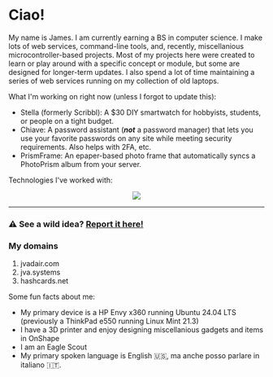 # Ciao!

My name is James. I am currently earning a BS in computer science. I make lots of web services, command-line tools, and, recently, miscellanious microcontroller-based projects. Most of my projects here were created to learn or play around with a specific concept or module, but some are designed for longer-term updates. I also spend a lot of time maintaining a series of web services running on my collection of old laptops.

What I'm working on right now (unless I forgot to update this):
- Stella (formerly Scribbl): A $30 DIY smartwatch for hobbyists, students, or people on a tight budget.
- Chiave: A password assistant (***not*** a password manager) that lets you use your favorite passwords on any site while meeting security requirements. Also helps with 2FA, etc.
- PrismFrame: An epaper-based photo frame that automatically syncs a PhotoPrism album from your server.

Technologies I've worked with:

<p align="center">
  <img src="https://skillicons.dev/icons?i=git,py,cpp,c,java,linux,flask,html,css,javascript,jquery,bash,cloudflare,discord,bots,gcp,github,gitlab,godot,md,raspberrypi,replit,stackoverflow,vscode,idea,flutter,dart,mysql" />
</p>

---

### ⚠️ See a wild idea? [Report it here!](https://nexus.jvadair.com/apps/forms/s/qMidroyqMZaBkCfEDFsG39zJ) ###

### My domains
1. jvadair.com
2. jva.systems
5. hashcards.net

Some fun facts about me:
- My primary device is a HP Envy x360 running Ubuntu 24.04 LTS (previously a ThinkPad e550 running Linux Mint 21.3)
- I have a 3D printer and enjoy designing miscellanious gadgets and items in OnShape
- I am an Eagle Scout
- My primary spoken language is English 🇺🇸, ma anche posso parlare in italiano 🇮🇹.
